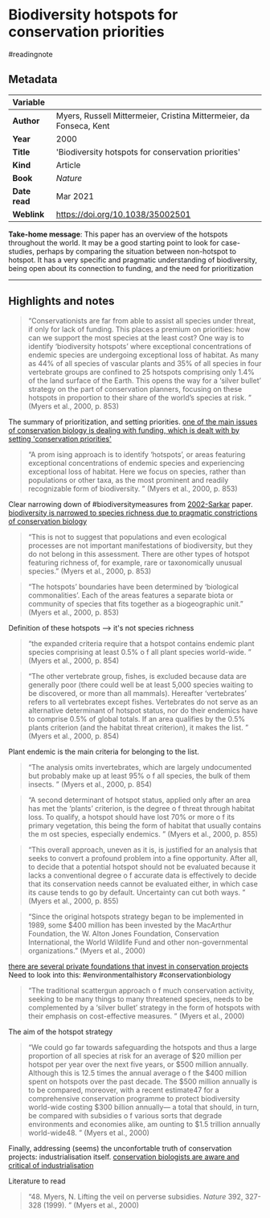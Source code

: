 # Biodiversity hotspots for conservation priorities
#readingnote 

## Metadata

|   Variable     |  |
|:--------------|:-----------|
| **Author**			| Myers, Russell Mittermeier, Cristina Mittermeier, da Fonseca, Kent     | 
| **Year**				| 	2000		 | 
| **Title**				| 	'Biodiversity hotspots for conservation priorities'		 | 
| **Kind**				| Article | 
| **Book**				| 	*Nature*		 | 
| **Date read**				| 	Mar 2021	 | 
| **Weblink** | https://doi.org/10.1038/35002501 |


**Take-home message**: This paper has an overview of the hotspots throughout the world. It may be a good starting point to look for case-studies, perhaps by comparing the situation between non-hotspot to hotspot. It has a very specific and pragmatic understanding of biodiversity, being open about its connection to funding, and the need for prioritization


---

## Highlights and notes

> “Conservationists are far from able to assist all species under threat, if only for lack of funding. This places a premium on priorities: how can we support the most species at the least cost? One way is to identify ‘biodiversity hotspots’ where exceptional concentrations of endemic species are undergoing exceptional loss of habitat. As many as 44% of all species of vascular plants and 35% of all species in four vertebrate groups are confined to 25 hotspots comprising only 1.4% of the land surface of the Earth. This opens the way for a ‘silver bullet’ strategy on the part of conservation planners, focusing on these hotspots in proportion to their share of the world’s species at risk. ” (Myers et al., 2000, p. 853) 

The summary of prioritization, and setting priorities. [one of the main issues of conservation biology is dealing with funding, which is dealt with by setting 'conservation priorities'](one%20of%20the%20main%20issues%20of%20conservation%20biology%20is%20dealing%20with%20funding,%20which%20is%20dealt%20with%20by%20setting%20'conservation%20priorities'.md) 

> “A prom ising approach is to identify ‘hotspots’, or areas featuring exceptional concentrations of endemic species and experiencing exceptional loss of habitat. Here we focus on species, rather than populations or other taxa, as the most prominent and readily recognizable form of biodiversity. ” (Myers et al., 2000, p. 853) 

Clear narrowing down of #biodiversitymeasures from [2002-Sarkar](2002-Sarkar.md) paper. [biodiversity is narrowed to species richness due to pragmatic constrictions of conservation biology](biodiversity%20is%20narrowed%20to%20species%20richness%20due%20to%20pragmatic%20constrictions%20of%20conservation%20biology.md) 

> “This is not to suggest that populations and even ecological processes are not important manifestations of biodiversity, but they do not belong in this assessment. There are other types of hotspot featuring richness of, for example, rare or taxonomically unusual species.” (Myers et al., 2000, p. 853) 

> “The hotspots’ boundaries have been determined by ‘biological commonalities’. Each of the areas features a separate biota or community of species that fits together as a biogeographic unit.” (Myers et al., 2000, p. 853) 

Definition of these hotspots --> it's not species richness

> “the expanded criteria require that a hotspot contains endemic plant species comprising at least 0.5% o f all plant species world-wide. ” (Myers et al., 2000, p. 854) 

> “The other vertebrate group, fishes, is excluded because data are generally poor (there could well be at least 5,000 species waiting to be discovered, or more than all mammals). Hereafter ‘vertebrates’ refers to all vertebrates except fishes. Vertebrates do not serve as an alternative determinant of hotspot status, nor do their endemics have to comprise 0.5% of global totals. If an area qualifies by the 0.5% plants criterion (and the habitat threat criterion), it makes the list. ” (Myers et al., 2000, p. 854) 

Plant endemic is the main criteria for belonging to the list.

> “The analysis omits invertebrates, which are largely undocumented but probably make up at least 95% o f all species, the bulk of them insects. ” (Myers et al., 2000, p. 854) 


> “A second determinant of hotspot status, applied only after an area has met the ‘plants’ criterion, is the degree o f threat through habitat loss. To qualify, a hotspot should have lost 70% or more o f its primary vegetation, this being the form of habitat that usually contains the m ost species, especially endemics. ” (Myers et al., 2000, p. 855) 


> “This overall approach, uneven as it is, is justified for an analysis that seeks to convert a profound problem into a fine opportunity. After all, to decide that a potential hotspot should not be evaluated because it lacks a conventional degree o f accurate data is effectively to decide that its conservation needs cannot be evaluated either, in which case its cause tends to go by default. Uncertainty can cut both ways. ” (Myers et al., 2000, p. 855) 


> “Since the original hotspots strategy began to be implemented in 1989, some $400 million has been invested by the MacArthur Foundation, the W. Alton Jones Foundation, Conservation International, the World Wildlife Fund and other non-governmental organizations.” (Myers et al., 2000) 

[there are several private foundations that invest in conservation projects](there%20are%20several%20private%20foundations%20that%20invest%20in%20conservation%20projects.md) Need to look into this: #environmentalhistory #conservationbiology 


> “The traditional scattergun approach o f much conservation activity, seeking to be many things to many threatened species, needs to be complemented by a ‘silver bullet’ strategy in the form of hotspots with their emphasis on cost-effective measures. ” (Myers et al., 2000) 

The aim of the hotspot strategy
> “We could go far towards safeguarding the hotspots and thus a large proportion of all species at risk for an average of $20 million per hotspot per year over the next five years, or $500 million annually. Although this is 12.5 times the annual average o f the $400 million spent on hotspots over the past decade.
> The $500 million annually is to be compared, moreover, with a recent estimate47 for a comprehensive conservation programme to protect biodiversity world-wide costing $300 billion annually— a total that should, in turn, be compared with subsidies o f various sorts that degrade environments and economies alike, am ounting to $1.5 trillion annually world-wide48. ” (Myers et al., 2000) 

Finally, addressing (seems) the unconfortable truth of conservation projects: industrialisation itself.
[conservation biologists are aware and critical of industrialisation](conservation%20biologists%20are%20aware%20and%20critical%20of%20industrialisation.md) 

Literature to read
> “48. Myers, N. Lifting the veil on perverse subsidies. *Nature* 392, 327-328 (1999). ” (Myers et al., 2000)

